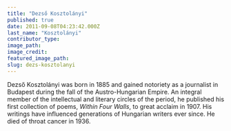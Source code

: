 ```yaml
---
title: "Dezső Kosztolányi"
published: true
date: 2011-09-08T04:23:42.000Z
last_name: "Kosztolányi"
contributor_type:
image_path:
image_credit:
featured_image_path:
slug: dezs-kosztolanyi
---
```


Dezső Kosztolányi was born in 1885 and gained notoriety as a journalist in Budapest during the fall of the Austro-Hungarian Empire. An integral member of the intellectual and literary circles of the period, he published his first collection of poems, _Within Four Walls_, to great acclaim in 1907. His writings have influenced generations of Hungarian writers ever since. He died of throat cancer in 1936.

